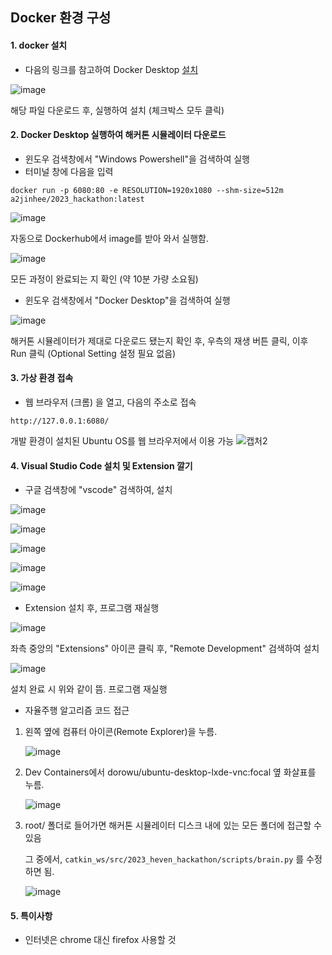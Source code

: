 ## Docker 환경 구성

#### 1. docker 설치

* 다음의 링크를 참고하여 Docker Desktop [설치](https://docs.docker.com/desktop/install/windows-install/)

![image](https://github.com/jhforstudy/2023_heven_hackathon/assets/48710703/e4c9d8f2-27d7-4b7f-85bb-3e1bf78b59d7)

해당 파일 다운로드 후, 실행하여 설치 (체크박스 모두 클릭)

#### 2. Docker Desktop 실행하여 해커톤 시뮬레이터 다운로드

* 윈도우 검색창에서 "Windows Powershell"을 검색하여 실행
* 터미널 창에 다음을 입력
```
docker run -p 6080:80 -e RESOLUTION=1920x1080 --shm-size=512m a2jinhee/2023_hackathon:latest
```
![image](https://github.com/jhforstudy/2023_heven_hackathon/assets/48710703/8213df98-5c29-44f7-b1f1-bbfe24420404)

자동으로 Dockerhub에서 image를 받아 와서 실행함.

![image](https://github.com/jhforstudy/2023_heven_hackathon/assets/48710703/403f20fe-3ae0-4d2c-9f85-82fe18f53e75)

모든 과정이 완료되는 지 확인 (약 10분 가량 소요됨)

* 윈도우 검색창에서 "Docker Desktop"을 검색하여 실행

![image](https://github.com/jhforstudy/2023_heven_hackathon/assets/48710703/460facd1-cb13-4ee6-8eeb-2079b6d5d1d9)

해커톤 시뮬레이터가 제대로 다운로드 됐는지 확인 후, 우측의 재생 버튼 클릭, 이후 Run 클릭 (Optional Setting 설정 필요 없음)

#### 3. 가상 환경 접속

* 웹 브라우저 (크롬) 을 열고, 다음의 주소로 접속
```
http://127.0.0.1:6080/
```

개발 환경이 설치된 Ubuntu OS를 웹 브라우저에서 이용 가능
![캡처2](https://user-images.githubusercontent.com/48710703/199906904-f54b5a5a-8a8c-4a25-b977-b8a2e6381994.PNG)

#### 4. Visual Studio Code 설치 및 Extension 깔기

* 구글 검색창에 "vscode" 검색하여, 설치

![image](https://github.com/jhforstudy/2023_heven_hackathon/assets/48710703/b07828c5-816b-4dd2-8be2-2802366a6ee4)

![image](https://github.com/jhforstudy/2023_heven_hackathon/assets/48710703/d0836f1d-2ecf-467d-9e29-91d311bc1abe)

![image](https://github.com/jhforstudy/2023_heven_hackathon/assets/48710703/52ed4955-b68f-488b-9b4c-3d66ca7b763d)

![image](https://github.com/jhforstudy/2023_heven_hackathon/assets/48710703/65ec9621-b050-4ff9-b6af-77eeeabba2c0)

![image](https://github.com/jhforstudy/2023_heven_hackathon/assets/48710703/d1babbae-4c75-4765-bc83-b7a0b0c2b826)

* Extension 설치 후, 프로그램 재실행

![image](https://github.com/jhforstudy/2023_heven_hackathon/assets/48710703/754ce6b2-baac-41cc-b4a3-668b17b2e974)

좌측 중앙의 "Extensions" 아이콘 클릭 후, "Remote Development" 검색하여 설치

![image](https://github.com/jhforstudy/2023_heven_hackathon/assets/48710703/d2c9d432-efe6-48b8-b332-94ed4a76c4d2)

설치 완료 시 위와 같이 뜸. 프로그램 재실행

* 자율주행 알고리즘 코드 접근
1. 왼쪽 옆에 컴퓨터 아이콘(Remote Explorer)을 누름.

    ![image](https://github.com/jhforstudy/2023_heven_hackathon/assets/48710703/4fef99fc-c53a-4939-9765-e5576aec4b08)

2. Dev Containers에서 dorowu/ubuntu-desktop-lxde-vnc:focal 옆 화살표를 누름.

    ![image](https://github.com/jhforstudy/2023_heven_hackathon/assets/48710703/a0ec6cce-16c5-4872-bf01-bc1f1addd8e3)

3. root/ 폴더로 들어가면 해커톤 시뮬레이터 디스크 내에 있는 모든 폴더에 접근할 수 있음

    그 중에서, `catkin_ws/src/2023_heven_hackathon/scripts/brain.py` 를 수정하면 됨.
  
    ![image](https://github.com/jhforstudy/2023_heven_hackathon/assets/48710703/20b213cd-0454-46e3-af81-6ae45a182a60)

#### 5. 특이사항  
- 인터넷은 chrome 대신 firefox 사용할 것
